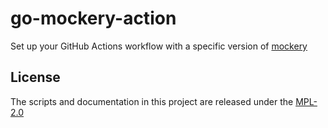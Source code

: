 # go-mockery-action

Set up your GitHub Actions workflow with a specific version of [mockery](https://github.com/vektra/mockery)

## License

The scripts and documentation in this project are released under the [MPL-2.0](/LICENSE)